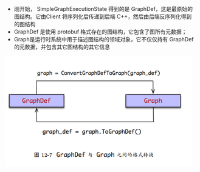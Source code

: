 
* 刚开始， SimpleGraphExecutionState 得到的是 GraphDef，这是最原始的图结构。它由Client 将序列化后传递到后端 C++，然后由后端反序列化得到的图结构
* GraphDef 是使用 protobuf 格式存在的图结构，它包含了图所有元数据；
* Graph是运行时系统中用于描述图结构的领域对象，它不仅仅持有 GraphDef 的元数据，并包含其它图结构的其它信息

![](readme/08.300-run_graph.png)
